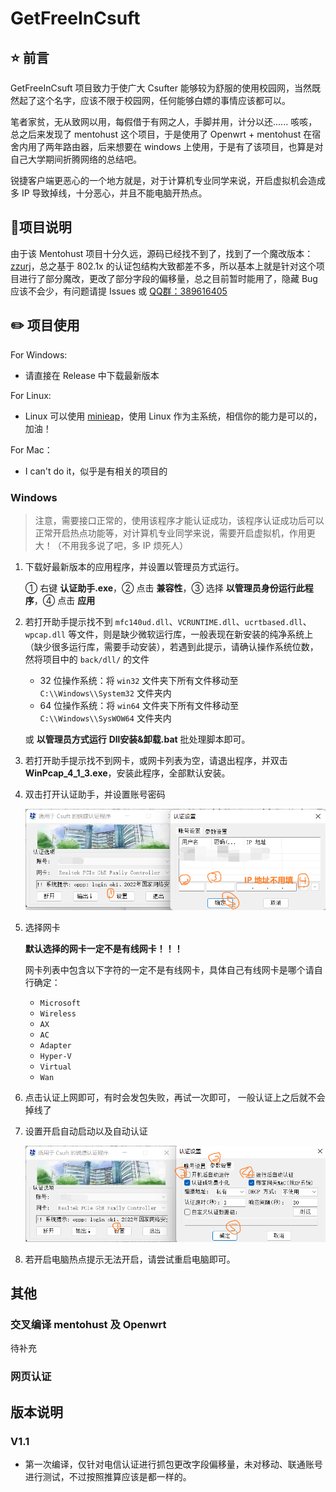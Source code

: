 # GetFreeInCsuft

## :star: 前言

GetFreeInCsuft 项目致力于使广大 Csufter 能够较为舒服的使用校园网，当然既然起了这个名字，应该不限于校园网，任何能够白嫖的事情应该都可以。

笔者家贫，无从致网以用，每假借于有网之人，手脚并用，计分以还...... 咳咳，总之后来发现了 mentohust 这个项目，于是使用了 Openwrt + mentohust 在宿舍内用了两年路由器，后来想要在 windows 上使用，于是有了该项目，也算是对自己大学期间折腾网络的总结吧。

锐捷客户端更恶心的一个地方就是，对于计算机专业同学来说，开启虚拟机会造成多 IP 导致掉线，十分恶心，并且不能电脑开热点。

## :bookmark_tabs:项目说明

由于该 Mentohust 项目十分久远，源码已经找不到了，找到了一个魔改版本：[zzurj](https://github.com/2512500960/zzurj)，总之基于 802.1x 的认证包结构大致都差不多，所以基本上就是针对这个项目进行了部分魔改，更改了部分字段的偏移量，总之目前暂时能用了，隐藏 Bug 应该不会少，有问题请提 Issues 或 [QQ群：389616405](https://qm.qq.com/cgi-bin/qm/qr?k=Fn2dZQUkubDl_rA8E-Yv8kcut5fzGML2&jump_from=webapi&authKey=1Om2MmWG3CbOakrQf257j1eCX+WpRbQAYABGYfE3SB19bzlzc0S5hRpZCKcnJVrR)

## :pencil2: 项目使用

For Windows:

- 请直接在 Release 中下载最新版本

For Linux:

- Linux 可以使用 [minieap](https://github.com/updateing/minieap)，使用 Linux 作为主系统，相信你的能力是可以的，加油！

For Mac：

- I can't do it，似乎是有相关的项目的

### Windows

> 注意，需要接口正常的，使用该程序才能认证成功，该程序认证成功后可以正常开启热点功能等，对计算机专业同学来说，需要开启虚拟机，作用更大！（不用我多说了吧，多 IP 烦死人）

1. 下载好最新版本的应用程序，并设置以管理员方式运行。

   ① 右键 **认证助手.exe**，② 点击 **兼容性**，③ 选择 **以管理员身份运行此程序**，④ 点击 **应用**

2. 若打开助手提示找不到 `mfc140ud.dll`、`VCRUNTIME.dll`、`ucrtbased.dll`、`wpcap.dll` 等文件，则是缺少微软运行库，一般表现在新安装的纯净系统上（缺少很多运行库，需要手动安装），若遇到此提示，请确认操作系统位数，然将项目中的 `back/dll/` 的文件

   - 32 位操作系统：将 `win32` 文件夹下所有文件移动至 `C:\\Windows\\System32` 文件夹内
   - 64 位操作系统：将 `win64` 文件夹下所有文件移动至 `C:\\Windows\\SysWOW64` 文件夹内

   或 **以管理员方式运行** **Dll安装&卸载.bat** 批处理脚本即可。

3. 若打开助手提示找不到网卡，或网卡列表为空，请退出程序，并双击 **WinPcap_4_1_3.exe**，安装此程序，全部默认安装。

4. 双击打开认证助手，并设置账号密码

   ![image-20230221164548408](assets/image-20230221164548408.png)

5. 选择网卡

   **默认选择的网卡一定不是有线网卡！！！**

   网卡列表中包含以下字符的一定不是有线网卡，具体自己有线网卡是哪个请自行确定：

   - `Microsoft`
   - `Wireless`
   - `AX`
   - `AC`
   - `Adapter`
   - `Hyper-V`
   - `Virtual`
   - `Wan`

6. 点击认证上网即可，有时会发包失败，再试一次即可， 一般认证上之后就不会掉线了

7. 设置开启自动启动以及自动认证

   ![image-20230221164750301](assets/image-20230221164750301.png)

8. 若开启电脑热点提示无法开启，请尝试重启电脑即可。

## 其他

### 交叉编译 mentohust 及 Openwrt

待补充

### 网页认证

## 版本说明

### V1.1

- 第一次编译，仅针对电信认证进行抓包更改字段偏移量，未对移动、联通账号进行测试，不过按照推算应该是都一样的。

